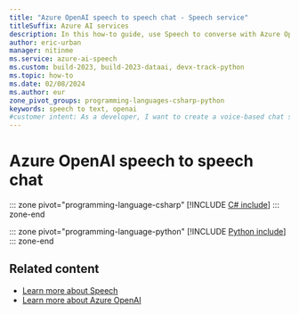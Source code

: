 ```yaml
---
title: "Azure OpenAI speech to speech chat - Speech service"
titleSuffix: Azure AI services
description: In this how-to guide, use Speech to converse with Azure OpenAI. Speech recognizes audio, sends it to Azure OpenAI, and synthesizes speech responses.
author: eric-urban
manager: nitinme
ms.service: azure-ai-speech
ms.custom: build-2023, build-2023-dataai, devx-track-python
ms.topic: how-to
ms.date: 02/08/2024
ms.author: eur
zone_pivot_groups: programming-languages-csharp-python
keywords: speech to text, openai
#customer intent: As a developer, I want to create a voice-based chat system to talk to the Azure OpenAI application I host through Azure to simplify AI interactions.
---
```


# Azure OpenAI speech to speech chat

::: zone pivot="programming-language-csharp"
[!INCLUDE [C# include](./includes/quickstarts/openai-speech/csharp.md)]
::: zone-end

::: zone pivot="programming-language-python"
[!INCLUDE [Python include](./includes/quickstarts/openai-speech/python.md)]
::: zone-end

## Related content

- [Learn more about Speech](overview.md)
- [Learn more about Azure OpenAI](../openai/overview.md)
